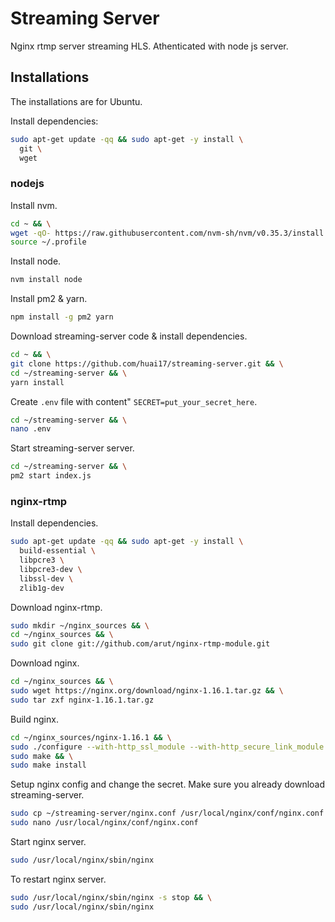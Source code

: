 # Streaming Server

Nginx rtmp server streaming HLS. Athenticated with node js server.

## Installations

The installations are for Ubuntu.

Install dependencies:

```bash
sudo apt-get update -qq && sudo apt-get -y install \
  git \
  wget

```

### nodejs

Install nvm.

```bash
cd ~ && \
wget -qO- https://raw.githubusercontent.com/nvm-sh/nvm/v0.35.3/install.sh | bash && \
source ~/.profile

```

Install node.

```bash
nvm install node

```

Install pm2 & yarn.

```bash
npm install -g pm2 yarn

```

Download streaming-server code & install dependencies.

```bash
cd ~ && \
git clone https://github.com/huai17/streaming-server.git && \
cd ~/streaming-server && \
yarn install

```

Create `.env` file with content" `SECRET=put_your_secret_here`.

```bash
cd ~/streaming-server && \
nano .env

```

Start streaming-server server.

```bash
cd ~/streaming-server && \
pm2 start index.js

```

### nginx-rtmp

Install dependencies.

```bash
sudo apt-get update -qq && sudo apt-get -y install \
  build-essential \
  libpcre3 \
  libpcre3-dev \
  libssl-dev \
  zlib1g-dev

```

Download nginx-rtmp.

```bash
sudo mkdir ~/nginx_sources && \
cd ~/nginx_sources && \
sudo git clone git://github.com/arut/nginx-rtmp-module.git

```

Download nginx.

```bash
cd ~/nginx_sources && \
sudo wget https://nginx.org/download/nginx-1.16.1.tar.gz && \
sudo tar zxf nginx-1.16.1.tar.gz

```

Build nginx.

```bash
cd ~/nginx_sources/nginx-1.16.1 && \
sudo ./configure --with-http_ssl_module --with-http_secure_link_module --add-module=../nginx-rtmp-module && \
sudo make && \
sudo make install

```

Setup nginx config and change the secret. Make sure you already download streaming-server.

```bash
sudo cp ~/streaming-server/nginx.conf /usr/local/nginx/conf/nginx.conf && \
sudo nano /usr/local/nginx/conf/nginx.conf

```

Start nginx server.

```bash
sudo /usr/local/nginx/sbin/nginx

```

To restart nginx server.

```bash
sudo /usr/local/nginx/sbin/nginx -s stop && \
sudo /usr/local/nginx/sbin/nginx

```

<!-- ### ffmpeg

Install dependencies.

```bash
sudo apt-get update -qq && sudo apt-get -y install \
  autoconf \
  automake \
  build-essential \
  cmake \
  git \
  libass-dev \
  libfreetype6-dev \
  libsdl2-dev \
  libtool \
  libva-dev \
  libvdpau-dev \
  libvorbis-dev \
  libxcb1-dev \
  libxcb-shm0-dev \
  libxcb-xfixes0-dev \
  pkg-config \
  texinfo \
  wget \
  zlib1g-dev

```

Prepare workspace.

```bash
mkdir -p ~/ffmpeg_sources ~/bin

```

Install NASM assembler.

```bash
cd ~/ffmpeg_sources && \
wget https://www.nasm.us/pub/nasm/releasebuilds/2.14.02/nasm-2.14.02.tar.bz2 && \
tar xjvf nasm-2.14.02.tar.bz2 && \
cd nasm-2.14.02 && \
./autogen.sh && \
PATH="$HOME/bin:$PATH" ./configure --prefix="$HOME/ffmpeg_build" --bindir="$HOME/bin" && \
make && \
make install

```

Install Yasm assembler.

```bash
cd ~/ffmpeg_sources && \
wget -O yasm-1.3.0.tar.gz https://www.tortall.net/projects/yasm/releases/yasm-1.3.0.tar.gz && \
tar xzvf yasm-1.3.0.tar.gz && \
cd yasm-1.3.0 && \
./configure --prefix="$HOME/ffmpeg_build" --bindir="$HOME/bin" && \
make && \
make install

```

Install libx264 liberary, an H.264 video encoder.

```bash
cd ~/ffmpeg_sources && \
git -C x264 pull 2> /dev/null || git clone --depth 1 https://code.videolan.org/videolan/x264.git && \
cd x264 && \
PATH="$HOME/bin:$PATH" PKG_CONFIG_PATH="$HOME/ffmpeg_build/lib/pkgconfig" ./configure --prefix="$HOME/ffmpeg_build" --bindir="$HOME/bin" --enable-static --enable-pic && \
PATH="$HOME/bin:$PATH" make && \
make install

```

Build ffmpeg.

```bash
cd ~/ffmpeg_sources && \
wget -O ffmpeg-snapshot.tar.bz2 https://ffmpeg.org/releases/ffmpeg-snapshot.tar.bz2 && \
tar xjvf ffmpeg-snapshot.tar.bz2 && \
cd ffmpeg && \
PATH="$HOME/bin:$PATH" PKG_CONFIG_PATH="$HOME/ffmpeg_build/lib/pkgconfig" ./configure \
  --prefix="$HOME/ffmpeg_build" \
  --pkg-config-flags="--static" \
  --extra-cflags="-I$HOME/ffmpeg_build/include" \
  --extra-ldflags="-L$HOME/ffmpeg_build/lib" \
  --extra-libs="-lpthread -lm" \
  --bindir="$HOME/bin" \
  --enable-gpl \
  --enable-libx264 && \
PATH="$HOME/bin:$PATH" make && \
make install && \
hash -r

```

Move ffmpeg to root user.

```bash
sudo cp ~/bin/* /usr/bin/

``` -->
